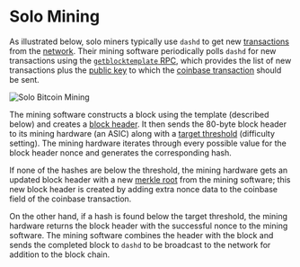 # Solo Mining

As illustrated below, solo miners typically use `dashd` to get new [transactions](../resources/glossary.md#transaction) from the [network](../resources/glossary.md#network). Their mining software periodically polls `dashd` for new transactions using the [`getblocktemplate` RPC](../api/remote-procedure-calls-mining.md#getblocktemplate), which provides the list of new transactions plus the [public key](../resources/glossary.md#public-key) to which the [coinbase transaction](../resources/glossary.md#coinbase-transaction) should be sent.

![Solo Bitcoin Mining](https://docs-core.github.io/img/dev/en-solo-mining-overview.svg)

The mining software constructs a block using the template (described below) and creates a [block header](../resources/glossary.md#block-header). It then sends the 80-byte block header to its mining hardware (an ASIC) along with a [target threshold](../resources/glossary.md#target) (difficulty setting). The mining hardware iterates through every possible value for the block header nonce and generates the corresponding hash.

If none of the hashes are below the threshold, the mining hardware gets an updated block header with a new [merkle root](../resources/glossary.md#merkle-root) from the mining software; this new block header is created by adding extra nonce data to the coinbase field of the coinbase transaction.

On the other hand, if a hash is found below the target threshold, the mining hardware returns the block header with the successful nonce to the mining software. The mining software combines the header with the block and sends the completed block to `dashd` to be broadcast to the network for addition to the block chain.
